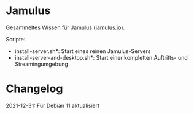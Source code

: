 # Jamulus
Gesammeltes Wissen für Jamulus ([jamulus.io](https://jamulus.io)).

Scripte: 
* install-server.sh*: Start eines reinen Jamulus-Servers
* install-server-and-desktop.sh*: Start einer kompletten Auftritts- und Streamingumgebung

# Changelog
2021-12-31: Für Debian 11 aktualisiert
